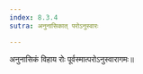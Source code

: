 ```yaml
---
index: 8.3.4
sutra: अनुनासिकात् परोऽनुस्वारः

---
```

अनुनासिकं विहाय रोः पूर्वस्मात्परोऽनुस्वारागमः॥